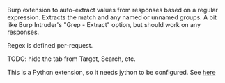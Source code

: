 Burp extension to auto-extract values from responses based on a regular expression. 
Extracts the match and any named or unnamed groups. A bit like Burp Intruder's "Grep - Extract" option, but should work on any responses. 

Regex is defined per-request.

TODO: hide the tab from Target, Search, etc.

This is a Python extension, so it needs jython to be configured.
See [here](https://support.portswigger.net/customer/portal/articles/1965930-how-to-install-an-extension-in-burp-suite)

